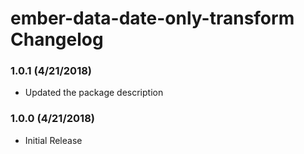 # ember-data-date-only-transform Changelog

### 1.0.1 (4/21/2018)
 * Updated the package description

### 1.0.0 (4/21/2018)
 * Initial Release
